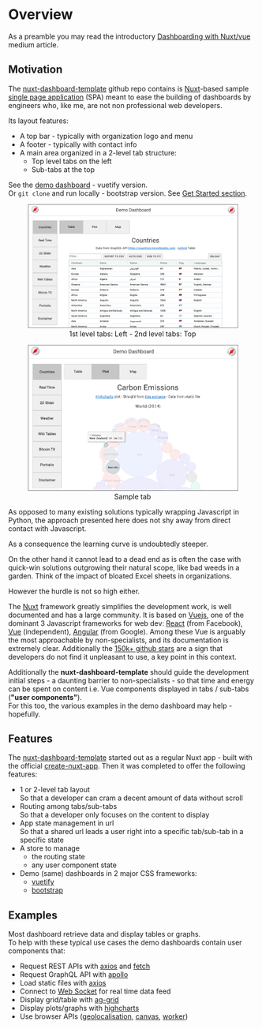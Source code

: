 # Overview

As a preamble you may read the introductory [Dashboarding with Nuxt/vue](https://medium.com/@olivier.borderies/dashboarding-with-nuxt-vue-5b3bb0fc048e) medium article.

## Motivation

The [nuxt-dashboard-template](https://github.com/oscar6echo/nuxt-dashboard-template) github repo contains is [Nuxt](https://nuxtjs.org/)-based sample [single page application](https://en.wikipedia.org/wiki/Single-page_application) (SPA) meant to ease the building of dashboards by engineers who, like me, are not non professional web developers.

Its layout features:

- A top bar - typically with organization logo and menu
- A footer - typically with contact info
- A main area organized in a 2-level tab structure:
  - Top level tabs on the left
  - Sub-tabs at the top

See the [demo dashboard](https://oscar6echo.github.io/nuxt-dashboard-template/) - vuetify version.  
Or `git clone` and run locally - bootstrap version. See [Get Started section](./start).


<figure style="text-align: center;">
    <img src="./screenshot-2.png" width="700" style="border: 1px solid grey;">
    <figcaption>1st level tabs: Left - 2nd level tabs: Top</figcaption>
</figure>

<figure style="text-align: center;">
    <img src="./screenshot-1.png" width="700" style="border: 1px solid grey;">
    <figcaption>Sample tab</figcaption>
</figure>


As opposed to many existing solutions typically wrapping Javascript in Python, the approach presented here does not shy away from direct contact with Javascript.  

As a consequence the learning curve is undoubtedly steeper.  

On the other hand it cannot lead to a dead end as is often the case with quick-win solutions outgrowing their natural scope, like bad weeds in a garden. Think of the impact of bloated Excel sheets in organizations.

However the hurdle is not so high either.  

The [Nuxt](https://nuxtjs.org/) framework greatly simplifies the development work, is well documented and has a large community. It is based on [Vuejs](https://vuejs.org/), one of the dominant 3 Javascript frameworks for web dev: [React](https://reactjs.org/) (from Facebook), [Vue](https://vuejs.org/) (independent), [Angular](https://angular.io/) (from Google). Among these Vue is arguably the most approachable by non-specialists, and its documentation is extremely clear. Additionally the [150k+ github stars](https://github.com/vuejs/vue) are a sign that developers do not find it unpleasant to use, a key point in this context.

Additionally the **nuxt-dashboard-template** should guide the development initial steps - a daunting barrier to non-specialists - so that time and energy can be spent on content i.e. Vue components displayed in tabs / sub-tabs (**"user components"**).  
For this too, the various examples in the demo dashboard may help - hopefully.


## Features

The [nuxt-dashboard-template](https://github.com/oscar6echo/nuxt-dashboard-template) started out as a regular Nuxt app - built with the official [create-nuxt-app](https://github.com/nuxt/create-nuxt-app). Then it was completed to offer the following features:

- 1 or 2-level tab layout  
  So that a developer can cram a decent amount of data without scroll
- Routing among tabs/sub-tabs  
  So that a developer only focuses on the content to display
- App state management in url  
  So that a shared url leads a user right into a specific tab/sub-tab in a specific state
- A store to manage
    - the routing state
    - any user component state
- Demo (same) dashboards in 2 major CSS frameworks:
  - [vuetify](https://vuetifyjs.com/en/)
  - [bootstrap](https://getbootstrap.com/)


## Examples

Most dashboard retrieve data and display tables or graphs.  
To help with these typical use cases the demo dashboards contain user components that:

  - Request REST APIs with [axios](https://axios.nuxtjs.org/) and [fetch](https://developer.mozilla.org/en-US/docs/Web/API/Fetch_API)
  - Request GraphQL API with [apollo](https://github.com/nuxt-community/apollo-module)
  - Load static files with [axios](https://axios.nuxtjs.org/)
  - Connect to [Web Socket](https://developer.mozilla.org/en-US/docs/Web/API/WebSockets_API) for real time data feed
  - Display grid/table with [ag-grid](https://www.ag-grid.com/)
  - Display plots/graphs with [highcharts](https://www.highcharts.com/)
  - Use browser APIs ([geolocalisation](https://developer.mozilla.org/en-US/docs/Web/API/Geolocation_API), [canvas](https://developer.mozilla.org/en-US/docs/Web/API/Canvas_API), [worker](https://developer.mozilla.org/en-US/docs/Web/API/Web_Workers_API))


